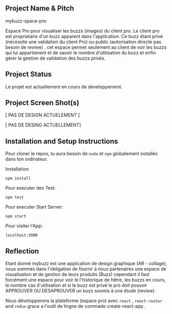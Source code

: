 ## Project Name & Pitch

mybuzz-space-pro

Espace Pro pour visualiser les buzzs (images) du client pro. Le client pro est proprietaire d'un buzz apparent dans l'application. Ce buzz étant privé (nécessite une validation du client Pro)  ou public (autorisation directe pas besoin de review) , cet espace permet seulement au client de voir les buzzs qui lui appartienent et de savoir le nombre d'utilisation du buzz et enfin gérer la gestion de validation des buzzs privés.

## Project Status

Le projet est actuellement en cours de developpement.

## Project Screen Shot(s)  

[ PAS DE DESIGN ACTUELEMENT ]

[ PAS DE DESING ACTUELLEMENT]

## Installation and Setup Instructions
 

Pour cloner le repos, tu aura besoin de `node` et `npm` globalement installés dans ton ordinateur.  

Installation:

`npm install`  

Pour executer des Test:  

`npm test`  

Pour executer Start Server:

`npm start`  

Pour visiter l'App:

`localhost:3000`  

## Reflection

Etant donné mybuzz est une application de design graphique (AR - collage), nous sommes dans l'obligation de fournir à nous partenaires une espace de visualisation et de gestion de leurs produits (Buzz) cependant il faut forcément une espace pour voir le l'historique de hêtre, les buzzs en cours, le nombre cas d'utilisation et si le buzz est privé le pro doit pouvoir APPROUVER OU DESAPROUVER un buzz soumis à une étude (review).

Nous développerons la plateforme (espace pro) avec  `react` , `react-router` and `redux` grace a l'outil de lingne de commade create-react-app .  

